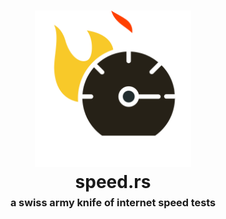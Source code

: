 <h1 align="center">
    <img src="https://raw.githubusercontent.com/say4n/speed.rs/main/assets/speed.svg"
    style="background-color:rgba(0,0,0,0);" height=250 alt="speed.rs">
    <br>
    speed.rs
    <br>
    <sup><sub><sup>a swiss army knife of internet speed tests</sup></sub></sup>
    <br>
</h1>
